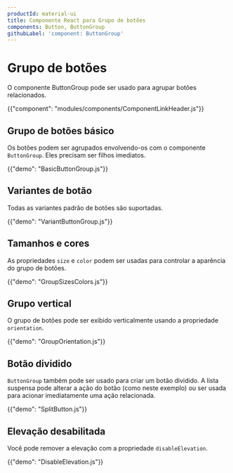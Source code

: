 ```yaml
---
productId: material-ui
title: Componente React para Grupo de botões
components: Button, ButtonGroup
githubLabel: 'component: ButtonGroup'
---
```


# Grupo de botões

<p class="description">O componente ButtonGroup pode ser usado para agrupar botões relacionados.</p>

{{"component": "modules/components/ComponentLinkHeader.js"}}

## Grupo de botões básico

Os botões podem ser agrupados envolvendo-os com o componente `ButtonGroup`. Eles precisam ser filhos imediatos.

{{"demo": "BasicButtonGroup.js"}}

## Variantes de botão

Todas as variantes padrão de botões são suportadas.

{{"demo": "VariantButtonGroup.js"}}

## Tamanhos e cores

As propriedades `size` e `color` podem ser usadas para controlar a aparência do grupo de botões.

{{"demo": "GroupSizesColors.js"}}

## Grupo vertical

O grupo de botões pode ser exibido verticalmente usando a propriedade `orientation`.

{{"demo": "GroupOrientation.js"}}

## Botão dividido

`ButtonGroup` também pode ser usado para criar um botão dividido. A lista suspensa pode alterar a ação do botão (como neste exemplo) ou ser usada para acionar imediatamente uma ação relacionada.

{{"demo": "SplitButton.js"}}

## Elevação desabilitada

Você pode remover a elevação com a propriedade `disableElevation`.

{{"demo": "DisableElevation.js"}}
